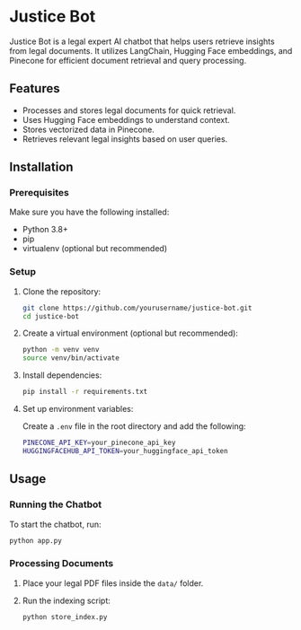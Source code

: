 # Justice Bot

Justice Bot is a legal expert AI chatbot that helps users retrieve insights from legal documents. It utilizes LangChain, Hugging Face embeddings, and Pinecone for efficient document retrieval and query processing.

## Features

- Processes and stores legal documents for quick retrieval.
- Uses Hugging Face embeddings to understand context.
- Stores vectorized data in Pinecone.
- Retrieves relevant legal insights based on user queries.

## Installation

### Prerequisites

Make sure you have the following installed:

- Python 3.8+
- pip
- virtualenv (optional but recommended)

### Setup

1. Clone the repository:

   ```sh
   git clone https://github.com/yourusername/justice-bot.git
   cd justice-bot
   ```

2. Create a virtual environment (optional but recommended):

   ```sh
   python -m venv venv
   source venv/bin/activate
   ```

3. Install dependencies:

   ```sh
   pip install -r requirements.txt
   ```

4. Set up environment variables:

   Create a `.env` file in the root directory and add the following:

   ```sh
   PINECONE_API_KEY=your_pinecone_api_key
   HUGGINGFACEHUB_API_TOKEN=your_huggingface_api_token
   ```

## Usage

### Running the Chatbot

To start the chatbot, run:

```sh
python app.py
```

### Processing Documents

1. Place your legal PDF files inside the `data/` folder.
2. Run the indexing script:

   ```sh
   python store_index.py
   ```

